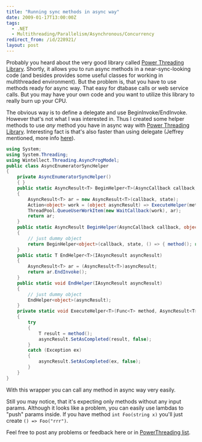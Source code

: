 ```yaml
---
title: "Running sync methods in async way"
date: 2009-01-17T13:00:00Z
tags:
  - .NET
  - Multithreading/Parallelism/Asynchronous/Concurrency
redirect_from: /id/228921/
layout: post
---
```

Probably you heard about the very good library called [Power Threading Library][1]. Shortly, it allows you to run async methods in a near-sync-looking code (and besides provides some useful classes for working in multithreaded environment). But the problem is, that you have to use methods ready for async way. That easy for dtabase calls or web service calls. But you may have your own code and you want to utilize this library to really burn up your CPU.

The obvious way is to define a delegate and use BeginInvoke/EndInvoke. However that's not what I was interested in. Thus I created some helper methods to use _any_ method you have in async way with [Power Threading Library][2]. Interesting fact is that's also faster than using delegate (Jeffrey mentioned, more info [here][3]).

```csharp
using System;
using System.Threading;
using Wintellect.Threading.AsyncProgModel;
public class AsyncEnumeratorSyncHelper
{
    private AsyncEnumeratorSyncHelper()
    { }
    public static AsyncResult<T> BeginHelper<T>(AsyncCallback callback, object state, Func<T> method)
    {
        AsyncResult<T> ar = new AsyncResult<T>(callback, state);
        Action<object> work = (object asyncResult) => ExecuteHelper(method, (AsyncResult<T>)asyncResult);
        ThreadPool.QueueUserWorkItem(new WaitCallback(work), ar);
        return ar;
    }
    public static AsyncResult BeginHelper(AsyncCallback callback, object state, Action method)
    {
        // just dummy object
        return BeginHelper<object>(callback, state, () => { method(); return null; });
    }
    public static T EndHelper<T>(IAsyncResult asyncResult)
    {
        AsyncResult<T> ar = (AsyncResult<T>)asyncResult;
        return ar.EndInvoke();
    }
    public static void EndHelper(IAsyncResult asyncResult)
    {
        // just dummy object
        EndHelper<object>(asyncResult);
    }
    private static void ExecuteHelper<T>(Func<T> method, AsyncResult<T> asyncResult)
    {
        try
        {
            T result = method();
            asyncResult.SetAsCompleted(result, false);
        }
        catch (Exception ex)
        {
            asyncResult.SetAsCompleted(ex, false);
        }
    }
}
```

With this wrapper you can call any method in async way very easily.

Still you may notice, that it's expecting only methods without any input params. Although it looks like a problem, you can easily use lambdas to "push" params inside. If you have method `int Foo(string x)` you'll just create `() => Foo("rrr")`.

Feel free to post any problems or feedback here or in [PowerThreading list][4].

[1]: http://www.wintellect.com/PowerThreading.aspx
[2]: http://www.wintellect.com/PowerThreading.aspx
[3]: http://blogs.msdn.com/cbrumme/archive/2003/07/14/51495.aspx
[4]: http://tech.groups.yahoo.com/group/PowerThreading/